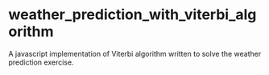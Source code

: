 # weather_prediction_with_viterbi_algorithm
A javascript implementation of Viterbi algorithm written to solve the weather prediction exercise.
